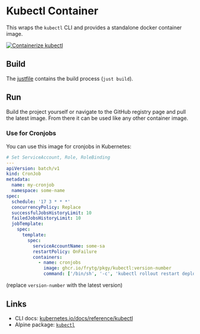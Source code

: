 # Kubectl Container

This wraps the `kubectl` CLI and provides a standalone docker container image.

[![Containerize kubectl](https://github.com/frytg/pkgy/actions/workflows/build-kubectl.yml/badge.svg?branch=main)](https://github.com/frytg/pkgy/actions/workflows/build-kubectl.yml)

## Build

The [justfile](justfile) contains the build process (`just build`).

## Run

Build the project yourself or navigate to the GitHub registry page and pull the latest image. From there it can be used like any other container image.

### Use for Cronjobs

You can use this image for cronjobs in Kubernetes:

```yaml
# Set ServiceAccount, Role, RoleBinding
---
apiVersion: batch/v1
kind: CronJob
metadata:
  name: my-cronjob
  namespace: some-name
spec:
  schedule: '17 3 * * *'
  concurrencyPolicy: Replace
  successfulJobsHistoryLimit: 10
  failedJobsHistoryLimit: 10
  jobTemplate:
    spec:
      template:
        spec:
          serviceAccountName: some-sa
          restartPolicy: OnFailure
          containers:
            - name: cronjobs
              image: ghcr.io/frytg/pkgy/kubectl:version-number
              command: ['/bin/sh', '-c', 'kubectl rollout restart deployment/my-deployment -n my-namespace']
```

(replace `version-number` with the latest version)

## Links

- CLI docs: [kubernetes.io/docs/reference/kubectl](https://kubernetes.io/docs/reference/kubectl/)
- Alpine package: [`kubectl`](https://pkgs.alpinelinux.org/package/edge/community/x86_64/kubectl)
